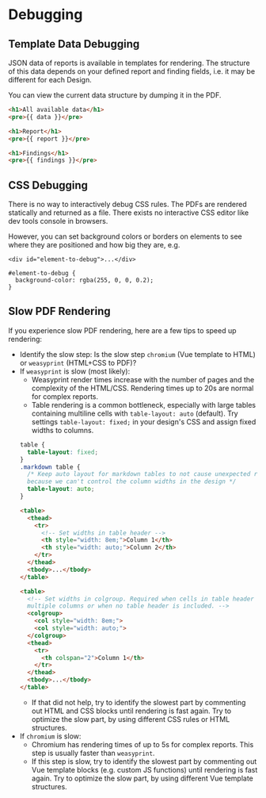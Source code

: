 # Debugging
## Template Data Debugging
JSON data of reports is available in templates for rendering.
The structure of this data depends on your defined report and finding fields, i.e. it may be different for each Design.

You can view the current data structure by dumping it in the PDF.

```html
<h1>All available data</h1>
<pre>{{ data }}</pre>

<h1>Report</h1>
<pre>{{ report }}</pre>

<h1>Findings</h1>
<pre>{{ findings }}</pre>
```

## CSS Debugging
There is no way to interactively debug CSS rules.
The PDFs are rendered statically and returned as a file. 
There exists no interactive CSS editor like dev tools console in browsers.

However, you can set background colors or borders on elements to see where they are positioned and how big they are, e.g.

```
<div id="element-to-debug">...</div>

#element-to-debug {
  background-color: rgba(255, 0, 0, 0.2);
}
```


## Slow PDF Rendering
If you experience slow PDF rendering, here are a few tips to speed up rendering:

* Identify the slow step: Is the slow step `chromium` (Vue template to HTML) or `weasyprint` (HTML+CSS to PDF)?
* If `weasyprint` is slow (most likely):
    * Weasyprint render times increase with the number of pages and the complexity of the HTML/CSS. Rendering times up to 20s are normal for complex reports.
    * Table rendering is a common bottleneck, especially with large tables containing multiline cells with `table-layout: auto` (default). Try settings `table-layout: fixed;` in your design's CSS and assign fixed widths to columns.
    ```css
    table { 
      table-layout: fixed; 
    }
    .markdown table { 
      /* Keep auto layout for markdown tables to not cause unexpected rendering, 
      because we can't control the column widths in the design */
      table-layout: auto; 
    }  
    ```
    ```html
    <table>
      <thead>
        <tr>
          <!-- Set widths in table header -->
          <th style="width: 8em;">Column 1</th>
          <th style="width: auto;">Column 2</th>
        </tr>
      </thead>
      <tbody>...</tbody>
    </table>

    <table>
      <!-- Set widths in colgroup. Required when cells in table header span 
      multiple columns or when no table header is included. -->
      <colgroup>
        <col style="width: 8em;">
        <col style="width: auto;">
      </colgroup>
      <thead>
        <tr>
          <th colspan="2">Column 1</th>
        </tr>
      </thead>
      <tbody>...</tbody>
    </table>
    ```
    * If that did not help, try to identify the slowest part by commenting out HTML and CSS blocks until rendering is fast again. Try to optimize the slow part, by using different CSS rules or HTML structures.
* If `chromium` is slow:
    * Chromium has rendering times of up to 5s for complex reports. This step is usually faster than `weasyprint`.
    * If this step is slow, try to identify the slowest part by commenting out Vue template blocks (e.g. custom JS functions) until rendering is fast again. Try to optimize the slow part, by using different Vue template structures.

